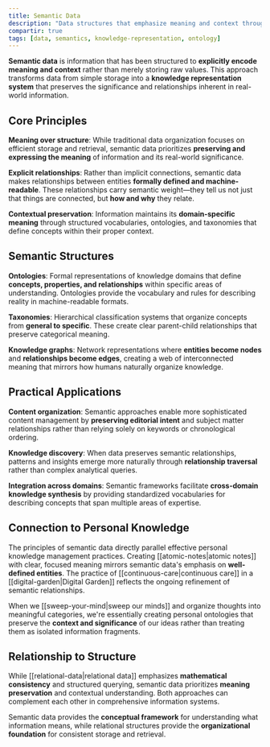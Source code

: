 ```yaml
---
title: Semantic Data
description: "Data structures that emphasize meaning and context through explicit relationships and ontological frameworks."
compartir: true
tags: [data, semantics, knowledge-representation, ontology]
---
```


**Semantic data** is information that has been structured to **explicitly encode meaning and context** rather than merely storing raw values. This approach transforms data from simple storage into a **knowledge representation system** that preserves the significance and relationships inherent in real-world information.

## Core Principles

**Meaning over structure**: While traditional data organization focuses on efficient storage and retrieval, semantic data prioritizes **preserving and expressing the meaning** of information and its real-world significance.

**Explicit relationships**: Rather than implicit connections, semantic data makes relationships between entities **formally defined and machine-readable**. These relationships carry semantic weight—they tell us not just that things are connected, but **how and why** they relate.

**Contextual preservation**: Information maintains its **domain-specific meaning** through structured vocabularies, ontologies, and taxonomies that define concepts within their proper context.

## Semantic Structures

**Ontologies**: Formal representations of knowledge domains that define **concepts, properties, and relationships** within specific areas of understanding. Ontologies provide the vocabulary and rules for describing reality in machine-readable formats.

**Taxonomies**: Hierarchical classification systems that organize concepts from **general to specific**. These create clear parent-child relationships that preserve categorical meaning.

**Knowledge graphs**: Network representations where **entities become nodes** and **relationships become edges**, creating a web of interconnected meaning that mirrors how humans naturally organize knowledge.

## Practical Applications

**Content organization**: Semantic approaches enable more sophisticated content management by **preserving editorial intent** and subject matter relationships rather than relying solely on keywords or chronological ordering.

**Knowledge discovery**: When data preserves semantic relationships, patterns and insights emerge more naturally through **relationship traversal** rather than complex analytical queries.

**Integration across domains**: Semantic frameworks facilitate **cross-domain knowledge synthesis** by providing standardized vocabularies for describing concepts that span multiple areas of expertise.

## Connection to Personal Knowledge

The principles of semantic data directly parallel effective personal knowledge management practices. Creating [[atomic-notes|atomic notes]] with clear, focused meaning mirrors semantic data's emphasis on **well-defined entities**. The practice of [[continuous-care|continuous care]] in a [[digital-garden|Digital Garden]] reflects the ongoing refinement of semantic relationships.

When we [[sweep-your-mind|sweep our minds]] and organize thoughts into meaningful categories, we're essentially creating personal ontologies that preserve the **context and significance** of our ideas rather than treating them as isolated information fragments.

## Relationship to Structure

While [[relational-data|relational data]] emphasizes **mathematical consistency** and structured querying, semantic data prioritizes **meaning preservation** and contextual understanding. Both approaches can complement each other in comprehensive information systems.

Semantic data provides the **conceptual framework** for understanding what information means, while relational structures provide the **organizational foundation** for consistent storage and retrieval.